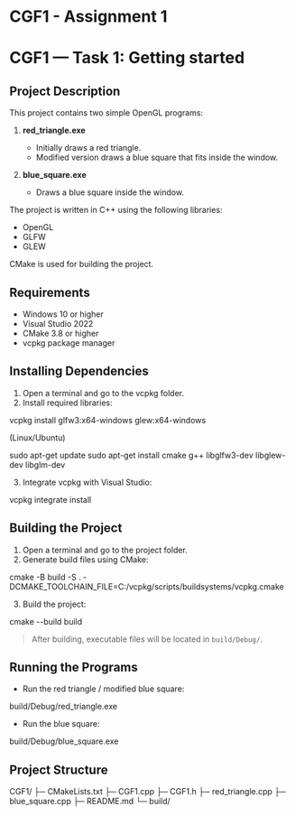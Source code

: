 # CGF1 - Assignment 1

# CGF1 — Task 1: Getting started

## Project Description
This project contains two simple OpenGL programs:

1. **red_triangle.exe**  
   - Initially draws a red triangle.  
   - Modified version draws a blue square that fits inside the window.

2. **blue_square.exe**  
   - Draws a blue square inside the window.

The project is written in C++ using the following libraries:
- OpenGL
- GLFW
- GLEW

CMake is used for building the project.

## Requirements
- Windows 10 or higher
- Visual Studio 2022
- CMake 3.8 or higher
- vcpkg package manager

## Installing Dependencies
1. Open a terminal and go to the vcpkg folder.
2. Install required libraries:

vcpkg install glfw3:x64-windows glew:x64-windows

(Linux/Ubuntu)

   sudo apt-get update
   sudo apt-get install cmake g++ libglfw3-dev libglew-dev libglm-dev

3. Integrate vcpkg with Visual Studio:

vcpkg integrate install


## Building the Project
1. Open a terminal and go to the project folder.
2. Generate build files using CMake:

cmake -B build -S . -DCMAKE_TOOLCHAIN_FILE=C:/vcpkg/scripts/buildsystems/vcpkg.cmake



3. Build the project:

cmake --build build



> After building, executable files will be located in `build/Debug/`.

## Running the Programs
- Run the red triangle / modified blue square:

build/Debug/red_triangle.exe



- Run the blue square:

build/Debug/blue_square.exe



## Project Structure

CGF1/
├─ CMakeLists.txt
├─ CGF1.cpp
├─ CGF1.h
├─ red_triangle.cpp
├─ blue_square.cpp
├─ README.md
└─ build/

